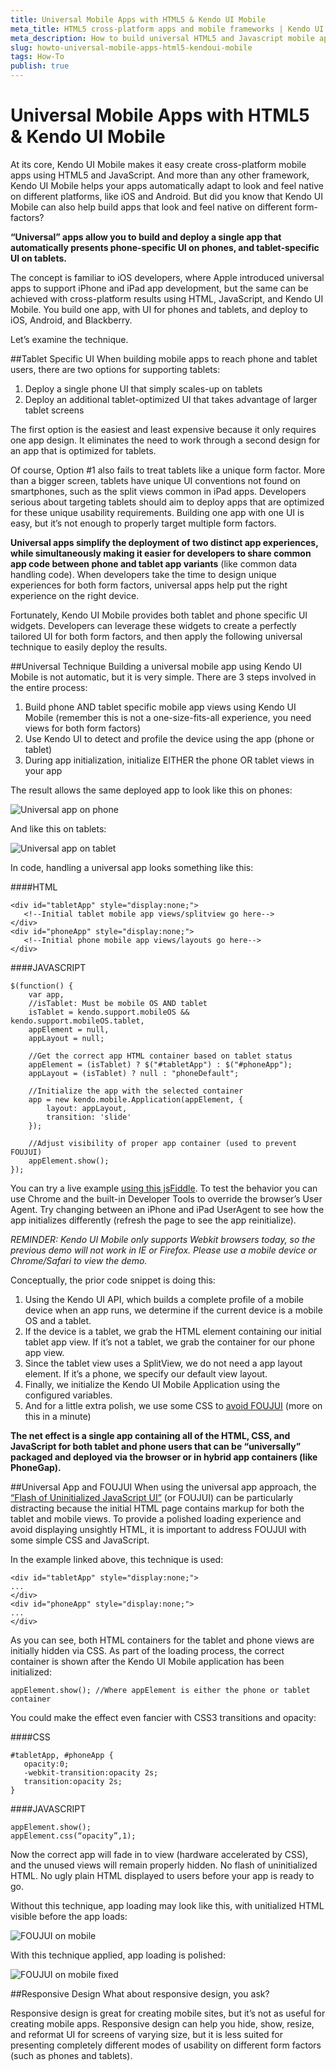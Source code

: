 ```yaml
---
title: Universal Mobile Apps with HTML5 & Kendo UI Mobile
meta_title: HTML5 cross-platform apps and mobile frameworks | Kendo UI Mobile documentation
meta_description: How to build universal HTML5 and Javascript mobile apps with Kendo UI Mobile framework.
slug: howto-universal-mobile-apps-html5-kendoui-mobile
tags: How-To
publish: true
---
```


# Universal Mobile Apps with HTML5 & Kendo UI Mobile
At its core, Kendo UI Mobile makes it easy create cross-platform mobile apps using HTML5 and JavaScript. And more than any other framework, Kendo UI Mobile helps your apps automatically adapt to look and feel native on different platforms, like iOS and Android. But did you know that Kendo UI Mobile can also help build apps that look and feel native on different form-factors?

**“Universal” apps allow you to build and deploy a single app that automatically presents phone-specific UI on phones, and tablet-specific UI on tablets.**

The concept is familiar to iOS developers, where Apple introduced universal apps to support iPhone and iPad app development, but the same can be achieved with cross-platform results using HTML, JavaScript, and Kendo UI Mobile. You build one app, with UI for phones and tablets, and deploy to iOS, Android, and Blackberry.

Let’s examine the technique.

##Tablet Specific UI
When building mobile apps to reach phone and tablet users, there are two options for supporting tablets:

1. Deploy a single phone UI that simply scales-up on tablets
2. Deploy an additional tablet-optimized UI that takes advantage of larger tablet screens

The first option is the easiest and least expensive because it only requires one app design. It eliminates the need to work through a second design for an app that is optimized for tablets.

Of course, Option #1 also fails to treat tablets like a unique form factor. More than a bigger screen, tablets have unique UI conventions not found on smartphones, such as the split views common in iPad apps. Developers serious about targeting tablets should aim to deploy apps that are optimized for these unique usability requirements. Building one app with one UI is easy, but it’s not enough to properly target multiple form factors.

**Universal apps simplify the deployment of two distinct app experiences, while simultaneously making it easier for developers to share common app code between phone and tablet app variants** (like common data handling code). When developers take the time to design unique experiences for both form factors, universal apps help put the right experience on the right device.

Fortunately, Kendo UI Mobile provides both tablet and phone specific UI widgets. Developers can leverage these widgets to create a perfectly tailored UI for both form factors, and then apply the following universal technique to easily deploy the results.

##Universal Technique
Building a universal mobile app using Kendo UI Mobile is not automatic, but it is very simple. There are 3 steps involved in the entire process:

1. Build phone AND tablet specific mobile app views using Kendo UI Mobile (remember this is not a one-size-fits-all experience, you need views for both form factors)
2. Use Kendo UI to detect and profile the device using the app (phone or tablet)
3. During app initialization, initialize EITHER the phone OR tablet views in your app

The result allows the same deployed app to look like this on phones:

![Universal app on phone](images/kendo-universal-phone.png)

And like this on tablets:

![Universal app on tablet](images/kendo-universal-tablet.png)

In code, handling a universal app looks something like this:

####HTML

	<div id="tabletApp" style="display:none;">
	   <!--Initial tablet mobile app views/splitview go here-->
	</div>
	<div id="phoneApp" style="display:none;">
	   <!--Initial phone mobile app views/layouts go here-->
	</div>​

####JAVASCRIPT

	$(function() {
	    var app,
	    //isTablet: Must be mobile OS AND tablet
	    isTablet = kendo.support.mobileOS && kendo.support.mobileOS.tablet,
	    appElement = null,
	    appLayout = null;
	 
	    //Get the correct app HTML container based on tablet status
	    appElement = (isTablet) ? $("#tabletApp") : $("#phoneApp");
	    appLayout = (isTablet) ? null : "phoneDefault";
	 
	    //Initialize the app with the selected container
	    app = new kendo.mobile.Application(appElement, {
	        layout: appLayout,
	        transition: 'slide'
	    });
	 
	    //Adjust visibility of proper app container (used to prevent FOUJUI)
	    appElement.show();
	});​

You can try a live example [using this jsFiddle](http://jsfiddle.net/toddanglin/YGUeJ/5/embedded/result/). To test the behavior you can use Chrome and the built-in Developer Tools to override the browser’s User Agent. Try changing between an iPhone and iPad UserAgent to see how the app initializes differently (refresh the page to see the app reinitialize).

*REMINDER: Kendo UI Mobile only supports Webkit browsers today, so the previous demo will not work in IE or Firefox. Please use a mobile device or Chrome/Safari to view the demo.*

Conceptually, the prior code snippet is doing this:

1. Using the Kendo UI API, which builds a complete profile of a mobile device when an app runs, we determine if the current device is a mobile OS and a tablet.
2. If the device is a tablet, we grab the HTML element containing our initial tablet app view. If it’s not a tablet, we grab the container for our phone app view.
3. Since the tablet view uses a SplitView, we do not need a app layout element. If it’s a phone, we specify our default view layout.
4. Finally, we initialize the Kendo UI Mobile Application using the configured variables.
5. And for a little extra polish, we use some CSS to [avoid FOUJUI](http://www.kendoui.com/blogs/archive/11-10-06/foujui_flash_of_uninitialized_javascript_ui.aspx) (more on this in a minute)

**The net effect is a single app containing all of the HTML, CSS, and JavaScript for both tablet and phone users that can be “universally” packaged and deployed via the browser or in hybrid app containers (like PhoneGap).**

##Universal App and FOUJUI
When using the universal app approach, the [“Flash of Uninitialized JavaScript UI”](http://www.kendoui.com/blogs/archive/11-10-06/foujui_flash_of_uninitialized_javascript_ui.aspx) (or FOUJUI) can be particularly distracting because the initial HTML page contains markup for both the tablet and mobile views. To provide a polished loading experience and avoid displaying unsightly HTML, it is important to address FOUJUI with some simple CSS and JavaScript.

In the example linked above, this technique is used:

	<div id="tabletApp" style="display:none;">
	...
	</div>
	<div id="phoneApp" style="display:none;">
	...
	</div>​

As you can see, both HTML containers for the tablet and phone views are initially hidden via CSS. As part of the loading process, the correct container is shown after the Kendo UI Mobile application has been initialized:

	appElement.show(); //Where appElement is either the phone or tablet container

You could make the effect even fancier with CSS3 transitions and opacity:

####CSS

	#tabletApp, #phoneApp {
	   opacity:0;
	   -webkit-transition:opacity 2s;
	   transition:opacity 2s;
	}

####JAVASCRIPT

	appElement.show();
	appElement.css(“opacity”,1);

Now the correct app will fade in to view (hardware accelerated by CSS), and the unused views will remain properly hidden. No flash of uninitialized HTML. No ugly plain HTML displayed to users before your app is ready to go.

Without this technique, app loading may look like this, with unitialized HTML visible before the app loads:

![FOUJUI on mobile](images/foujui-mobile.gif)

With this technique applied, app loading is polished:

![FOUJUI on mobile fixed](images/foujui-mobile-fixed.gif)

##Responsive Design
What about responsive design, you ask?

Responsive design is great for creating mobile sites, but it’s not as useful for creating mobile apps. Responsive design can help you hide, show, resize, and reformat UI for screens of varying size, but it is less suited for presenting completely different modes of usability on different form factors (such as phones and tablets). 
